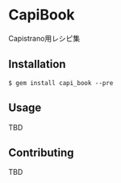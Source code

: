 CapiBook
========

Capistrano用レシピ集


Installation
--------

    $ gem install capi_book --pre


## Usage

TBD

## Contributing

TBD
